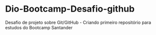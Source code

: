 # Dio-Bootcamp-Desafio-github
Desafio de projeto sobre Git/GitHub - Criando primeiro repositório para estudos do Bootcamp Santander 
